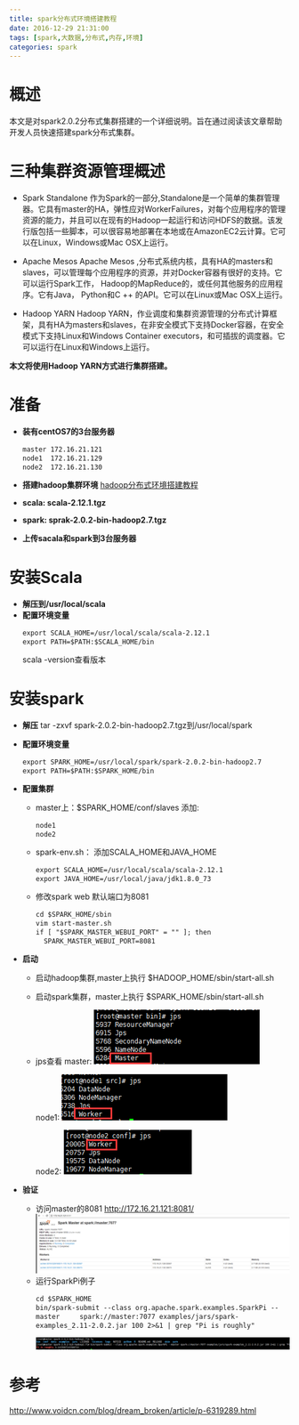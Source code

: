 ```yaml
---
title: spark分布式环境搭建教程
date: 2016-12-29 21:31:00
tags: [spark,大数据,分布式,内存,环境]
categories: spark
---
```

# 概述
  本文是对spark2.0.2分布式集群搭建的一个详细说明。旨在通过阅读该文章帮助开发人员快速搭建spark分布式集群。

# 三种集群资源管理概述
  * Spark Standalone
作为Spark的一部分,Standalone是一个简单的集群管理器。它具有master的HA，弹性应对WorkerFailures，对每个应用程序的管理资源的能力，并且可以在现有的Hadoop一起运行和访问HDFS的数据。该发行版包括一些脚本，可以很容易地部署在本地或在AmazonEC2云计算。它可以在Linux，Windows或Mac OSX上运行。

  * Apache Mesos
Apache Mesos ,分布式系统内核，具有HA的masters和slaves，可以管理每个应用程序的资源，并对Docker容器有很好的支持。它可以运行Spark工作， Hadoop的MapReduce的，或任何其他服务的应用程序。它有Java， Python和C ++ 的API。它可以在Linux或Mac OSX上运行。

  * Hadoop YARN
Hadoop YARN，作业调度和集群资源管理的分布式计算框架，具有HA为masters和slaves，在非安全模式下支持Docker容器，在安全模式下支持Linux和Windows Container executors，和可插拔的调度器。它可以运行在Linux和Windows上运行。

**本文将使用Hadoop YARN方式进行集群搭建。**
<!--more-->
# 准备
* **装有centOS7的3台服务器**
   ```
   master 172.16.21.121
   node1  172.16.21.129
   node2  172.16.21.130
   ```
* **搭建hadoop集群环境**
  [hadoop分布式环境搭建教程][1]

* **scala: scala-2.12.1.tgz**
* **spark: sprak-2.0.2-bin-hadoop2.7.tgz**
* **上传sacala和spark到3台服务器**
<!--more-->
# 安装Scala
* **解压到/usr/local/scala**
* **配置环境变量**
    ```
    export SCALA_HOME=/usr/local/scala/scala-2.12.1
    export PATH=$PATH:$SCALA_HOME/bin
    ```
    scala -version查看版本
    
# 安装spark
* **解压**
    tar -zxvf spark-2.0.2-bin-hadoop2.7.tgz到/usr/local/spark
* **配置环境变量**
    ```
    export SPARK_HOME=/usr/local/spark/spark-2.0.2-bin-hadoop2.7
    export PATH=$PATH:$SPARK_HOME/bin    
    ```
* **配置集群**
    * master上：$SPARK_HOME/conf/slaves 添加:
        ```
        node1 
        node2
        ```
    * spark-env.sh： 添加SCALA_HOME和JAVA_HOME
        ```
        export SCALA_HOME=/usr/local/scala/scala-2.12.1
        export JAVA_HOME=/usr/local/java/jdk1.8.0_73
        ```
    * 修改spark web 默认端口为8081
        ```
        cd $SPARK_HOME/sbin
        vim start-master.sh
        if [ "$SPARK_MASTER_WEBUI_PORT" = "" ]; then
          SPARK_MASTER_WEBUI_PORT=8081
        ```
* **启动**
    * 启动hadoop集群,master上执行
        $HADOOP_HOME/sbin/start-all.sh
    * 启动spark集群，master上执行
        $SPARK_HOME/sbin/start-all.sh
    * jps查看 
        master:
        ![spark-master-jps][2]
        
        node1:
        ![spark-node1-jps][3]
            
        node2:
        ![spark-node2-jps][4]
        
        
* **验证**
    * 访问master的8081
        http://172.16.21.121:8081/
         ![spark-node2-jps][5]
    * 运行SparkPi例子
        ```
        cd $SPARK_HOME
        bin/spark-submit --class org.apache.spark.examples.SparkPi --master     spark://master:7077 examples/jars/spark-examples_2.11-2.0.2.jar 100 2>&1 | grep "Pi is roughly"
        ```
         ![spark-node2-jps][6]
        
# 参考
<http://www.voidcn.com/blog/dream_broken/article/p-6319289.html>    
    

  [1]: /2016/12/29/hadoop%E5%88%86%E5%B8%83%E5%BC%8F%E7%8E%AF%E5%A2%83%E6%90%AD%E5%BB%BA%E6%95%99%E7%A8%8B/
  [2]: https://raw.githubusercontent.com/xuetf/spark/master/spark-master-jps.png
  [3]: https://raw.githubusercontent.com/xuetf/spark/master/spark-node1-jps.png
  [4]: https://raw.githubusercontent.com/xuetf/spark/master/spark-node2-jps.png
  [5]: https://raw.githubusercontent.com/xuetf/spark/master/spark-8081.png
  [6]: https://raw.githubusercontent.com/xuetf/spark/master/sparkpi.png
